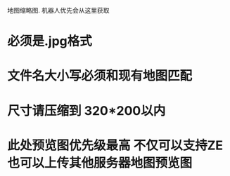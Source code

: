 地图缩略图. 机器人优先会从这里获取 

# 必须是.jpg格式
# 文件名大小写必须和现有地图匹配
# 尺寸请压缩到 320*200以内
# 此处预览图优先级最高 不仅可以支持ZE 也可以上传其他服务器地图预览图
